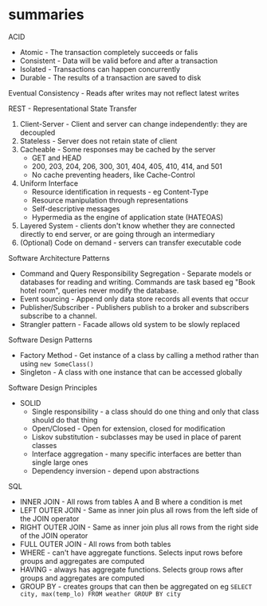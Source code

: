 # summaries

ACID
- Atomic - The transaction completely succeeds or falis
- Consistent - Data will be valid before and after a transaction
- Isolated - Transactions can happen concurrently
- Durable - The results of a transaction are saved to disk

Eventual Consistency - Reads after writes may not reflect latest writes

REST - Representational State Transfer
1. Client-Server - Client and server can change independently: they are decoupled
1. Stateless - Server does not retain state of client
1. Cacheable - Some responses may be cached by the server
    - GET and HEAD
    - 200, 203, 204, 206, 300, 301, 404, 405, 410, 414, and 501
    - No cache preventing headers, like Cache-Control
1. Uniform Interface
    - Resource identification in requests - eg Content-Type
    - Resource manipulation through representations
    - Self-descriptive messages
    - Hypermedia as the engine of application state (HATEOAS)
1. Layered System - clients don't know whether they are connected directly to end server, or are going through an intermediary
1. (Optional) Code on demand - servers can transfer executable code

Software Architecture Patterns
- Command and Query Responsibility Segregation - Separate models or databases for reading and writing. Commands are task based eg "Book hotel room", queries never modify the database.
- Event sourcing - Append only data store records all events that occur
- Publisher/Subscriber - Publishers publish to a broker and subscribers subscribe to a channel.
- Strangler pattern - Facade allows old system to be slowly replaced

Software Design Patterns
- Factory Method - Get instance of a class by calling a method rather than using `new SomeClass()` 
- Singleton - A class with one instance that can be accessed globally

Software Design Principles
- SOLID
    - Single responsibility - a class should do one thing and only that class should do that thing
    - Open/Closed - Open for extension, closed for modification
    - Liskov substitution - subclasses may be used in place of parent classes
    - Interface aggregation - many specific interfaces are better than single large ones
    - Dependency inversion - depend upon abstractions

SQL
- INNER JOIN - All rows from tables A and B where a condition is met
- LEFT OUTER JOIN - Same as inner join plus all rows from the left side of the JOIN operator
- RIGHT OUTER JOIN - Same as inner join plus all rows from the right side of the JOIN operator
- FULL OUTER JOIN - All rows from both tables
- WHERE - can't have aggregate functions. Selects input rows before groups and aggregates are computed
- HAVING - always has aggregate functions. Selects group rows after groups and aggregates are computed
- GROUP BY - creates groups that can then be aggregated on eg `SELECT city, max(temp_lo) FROM weather GROUP BY city`
